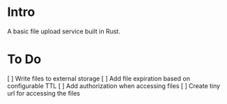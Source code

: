 # Intro
A basic file upload service built in Rust.

# To Do
[ ] Write files to external storage
[ ] Add file expiration based on configurable TTL
[ ] Add authorization when accessing files
[ ] Create tiny url for accessing the files
